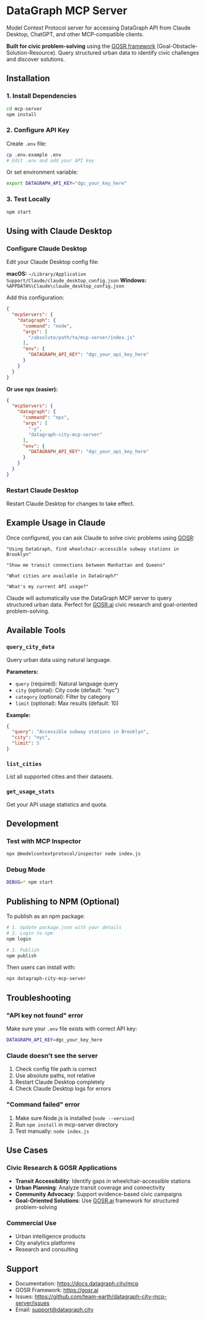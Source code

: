 # DataGraph MCP Server

Model Context Protocol server for accessing DataGraph API from Claude Desktop, ChatGPT, and other MCP-compatible clients.

**Built for civic problem-solving** using the [GOSR framework](https://gosr.ai) (Goal-Obstacle-Solution-Resource). Query structured urban data to identify civic challenges and discover solutions.

## Installation

### 1. Install Dependencies

```bash
cd mcp-server
npm install
```

### 2. Configure API Key

Create `.env` file:
```bash
cp .env.example .env
# Edit .env and add your API key
```

Or set environment variable:
```bash
export DATAGRAPH_API_KEY="dgc_your_key_here"
```

### 3. Test Locally

```bash
npm start
```

## Using with Claude Desktop

### Configure Claude Desktop

Edit your Claude Desktop config file:

**macOS:** `~/Library/Application Support/Claude/claude_desktop_config.json`
**Windows:** `%APPDATA%\Claude\claude_desktop_config.json`

Add this configuration:

```json
{
  "mcpServers": {
    "datagraph": {
      "command": "node",
      "args": [
        "/absolute/path/to/mcp-server/index.js"
      ],
      "env": {
        "DATAGRAPH_API_KEY": "dgc_your_api_key_here"
      }
    }
  }
}
```

**Or use npx (easier):**

```json
{
  "mcpServers": {
    "datagraph": {
      "command": "npx",
      "args": [
        "-y",
        "datagraph-city-mcp-server"
      ],
      "env": {
        "DATAGRAPH_API_KEY": "dgc_your_api_key_here"
      }
    }
  }
}
```

### Restart Claude Desktop

Restart Claude Desktop for changes to take effect.

## Example Usage in Claude

Once configured, you can ask Claude to solve civic problems using [GOSR](https://gosr.ai):

```
"Using DataGraph, find wheelchair-accessible subway stations in Brooklyn"

"Show me transit connections between Manhattan and Queens"

"What cities are available in DataGraph?"

"What's my current API usage?"
```

Claude will automatically use the DataGraph MCP server to query structured urban data. Perfect for [GOSR.ai](https://gosr.ai) civic research and goal-oriented problem-solving.

## Available Tools

### `query_city_data`

Query urban data using natural language.

**Parameters:**
- `query` (required): Natural language query
- `city` (optional): City code (default: "nyc")
- `category` (optional): Filter by category
- `limit` (optional): Max results (default: 10)

**Example:**
```json
{
  "query": "Accessible subway stations in Brooklyn",
  "city": "nyc",
  "limit": 5
}
```

### `list_cities`

List all supported cities and their datasets.

### `get_usage_stats`

Get your API usage statistics and quota.

## Development

### Test with MCP Inspector

```bash
npx @modelcontextprotocol/inspector node index.js
```

### Debug Mode

```bash
DEBUG=* npm start
```

## Publishing to NPM (Optional)

To publish as an npm package:

```bash
# 1. Update package.json with your details
# 2. Login to npm
npm login

# 3. Publish
npm publish
```

Then users can install with:
```bash
npx datagraph-city-mcp-server
```

## Troubleshooting

### "API key not found" error

Make sure your `.env` file exists with correct API key:
```bash
DATAGRAPH_API_KEY=dgc_your_key_here
```

### Claude doesn't see the server

1. Check config file path is correct
2. Use absolute paths, not relative
3. Restart Claude Desktop completely
4. Check Claude Desktop logs for errors

### "Command failed" error

1. Make sure Node.js is installed (`node --version`)
2. Run `npm install` in mcp-server directory
3. Test manually: `node index.js`

## Use Cases

### Civic Research & GOSR Applications
- **Transit Accessibility**: Identify gaps in wheelchair-accessible stations
- **Urban Planning**: Analyze transit coverage and connectivity
- **Community Advocacy**: Support evidence-based civic campaigns
- **Goal-Oriented Solutions**: Use [GOSR.ai](https://gosr.ai) framework for structured problem-solving

### Commercial Use
- Urban intelligence products
- City analytics platforms
- Research and consulting

## Support

- Documentation: https://docs.datagraph.city/mcp
- GOSR Framework: https://gosr.ai
- Issues: https://github.com/team-earth/datagraph-city-mcp-server/issues
- Email: support@datagraph.city

